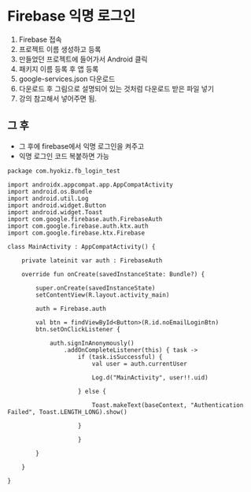 # Firebase 익명 로그인

1. Firebase 접속
2. 프로젝트 이름 생성하고 등록
3. 만들었던 프로젝트에 들어가서 Android 클릭
4. 패키지 이름 등록 후 앱 등록
5. google-services.json 다운로드
6. 다운로드 후 그림으로 설명되어 있는 것처럼 다운로드 받은 파일 넣기
7. 강의 참고해서 넣어주면 됨.

## 그 후

- 그 후에 firebase에서 익명 로그인을 켜주고
- 익명 로그인 코드 복붙하면 가능

```
package com.hyokiz.fb_login_test

import androidx.appcompat.app.AppCompatActivity
import android.os.Bundle
import android.util.Log
import android.widget.Button
import android.widget.Toast
import com.google.firebase.auth.FirebaseAuth
import com.google.firebase.auth.ktx.auth
import com.google.firebase.ktx.Firebase

class MainActivity : AppCompatActivity() {

    private lateinit var auth : FirebaseAuth

    override fun onCreate(savedInstanceState: Bundle?) {

        super.onCreate(savedInstanceState)
        setContentView(R.layout.activity_main)

        auth = Firebase.auth

        val btn = findViewById<Button>(R.id.noEmailLoginBtn)
        btn.setOnClickListener {

            auth.signInAnonymously()
                .addOnCompleteListener(this) { task ->
                    if (task.isSuccessful) {
                        val user = auth.currentUser

                        Log.d("MainActivity", user!!.uid)

                    } else {

                        Toast.makeText(baseContext, "Authentication Failed", Toast.LENGTH_LONG).show()

                    }

                    }

        }

    }

}
```
